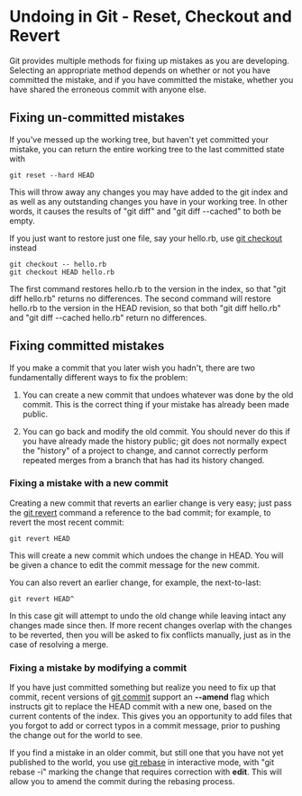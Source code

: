 # Undoing in Git - Reset, Checkout and Revert

Git provides multiple methods for fixing up mistakes as you
are developing.  Selecting an appropriate method depends on whether
or not you have committed the mistake, and if you have committed the
mistake, whether you have shared the erroneous commit with anyone else.

## Fixing un-committed mistakes

If you've messed up the working tree, but haven't yet committed your
mistake, you can return the entire working tree to the last committed
state with

    git reset --hard HEAD

This will throw away any changes you may have added to the git index
and as well as any outstanding changes you have in your working tree.
In other words, it causes the results of "git diff" and "git diff --cached"
to both be empty.

If you just want to restore just one file, say your hello.rb, use
[git checkout](https://git-scm.com/docs/git-checkout) instead

    git checkout -- hello.rb
    git checkout HEAD hello.rb

The first command restores hello.rb to the version in the index,
so that "git diff hello.rb" returns no differences.  The second command
will restore hello.rb to the version in the HEAD revision, so
that both "git diff hello.rb" and "git diff --cached hello.rb"
return no differences.

## Fixing committed mistakes

If you make a commit that you later wish you hadn't, there are two
fundamentally different ways to fix the problem:

1. You can create a new commit that undoes whatever was done
    by the old commit.  This is the correct thing if your
    mistake has already been made public.

2. You can go back and modify the old commit.  You should
    never do this if you have already made the history public;
    git does not normally expect the "history" of a project to
    change, and cannot correctly perform repeated merges from
    a branch that has had its history changed.

### Fixing a mistake with a new commit

Creating a new commit that reverts an earlier change is very easy;
just pass the [git revert](https://git-scm.com/docs/git-revert) command a
reference to the bad commit; for example, to revert the most recent commit:

    git revert HEAD

This will create a new commit which undoes the change in HEAD.  You
will be given a chance to edit the commit message for the new commit.

You can also revert an earlier change, for example, the next-to-last:

    git revert HEAD^

In this case git will attempt to undo the old change while leaving
intact any changes made since then.  If more recent changes overlap
with the changes to be reverted, then you will be asked to fix
conflicts manually, just as in the case of resolving a merge.

### Fixing a mistake by modifying a commit

If you have just committed something but realize you need to fix
up that commit, recent versions of [git commit](https://git-scm.com/docs/git-commit)
support an **--amend** flag which instructs git to replace the HEAD commit with
a new one, based on the current contents of the index. This gives you an
opportunity to add files that you forgot to add or correct typos in a commit
message, prior to pushing the change out for the world to see.

If you find a mistake in an older commit, but still one that you have not yet
published to the world, you use [git rebase](https://git-scm.com/docs/git-rebase)
in interactive mode, with "git rebase -i" marking the change that requires
correction with **edit**. This will allow you to amend the commit during the
rebasing process.
